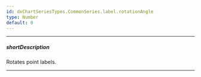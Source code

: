 ```yaml
---
id: dxChartSeriesTypes.CommonSeries.label.rotationAngle
type: Number
default: 0
---
```

---
##### shortDescription
Rotates point labels.

---
